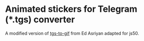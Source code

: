 # Animated stickers for Telegram (*.tgs) converter

A modified version of [tgs-to-gif](https://github.com/ed-asriyan/tgs-to-gif#readme) from Ed Asriyan adapted for js50.